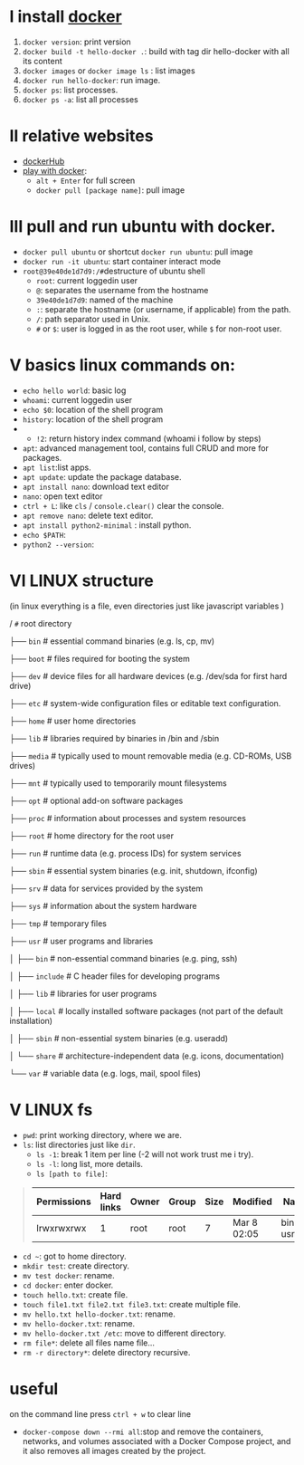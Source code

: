 # I install [docker](https://www.docker.com/) 
1. `docker version`: print version
2. `docker build -t hello-docker .`: build with tag dir hello-docker with all its content
3. `docker images` or `docker image ls` : list images
4. `docker run hello-docker`: run image.
5. `docker ps`: list processes.
6. `docker ps -a`: list all processes

# II relative websites
- [dockerHub](https://hub.docker.com/)
- [play with docker](https://labs.play-with-docker.com/):
  - `alt + Enter` for full screen
  - `docker pull [package name]`: pull image

# III pull and run ubuntu with docker.
- `docker pull ubuntu` or shortcut `docker run ubuntu`: pull image
- `docker run -it ubuntu`: start container interact mode
- `root@39e40de1d7d9:/#`destructure of ubuntu shell    
    - `root`: current loggedin user
    - `@`: separates the username from the hostname 
    - `39e40de1d7d9`: named of the machine
    - `:`:  separate the hostname (or username, if applicable) from the path.
    - `/`:  path separator used in Unix.
    - `#` or `$`: user is logged in as the root user, while `$` for non-root user.


# V basics linux commands on:
- `echo hello world`: basic log
- `whoami`: current loggedin user
- `echo $0`: location of the shell program
- `history`: location of the shell program
-    - `!2`: return history index command (whoami i follow by steps)
- `apt`: advanced management tool, contains full CRUD and more for packages.
- `apt list`:list apps.
- `apt update`: update the package database.
- `apt install nano`: download text editor
- `nano`: open text editor
- `ctrl + L`: like `cls` / `console.clear()` clear the console.
- `apt remove nano`: delete text editor.
- `apt install python2-minimal` : install python.
- `echo $PATH`: 
- `python2 --version`: 


# VI LINUX structure     
(in linux everything is a file, even directories just like javascript variables )

/ `#` root directory

├── `bin`          # essential command binaries (e.g. ls, cp, mv)

├── `boot`         # files required for booting the system

├── `dev`          # device files for all hardware devices (e.g. /dev/sda for first hard drive)

├── `etc`          # system-wide configuration files or editable text configuration.

├── `home`         # user home directories

├── `lib`          # libraries required by binaries in /bin and /sbin

├── `media`        # typically used to mount removable media (e.g. CD-ROMs, USB drives)

├── `mnt`          # typically used to temporarily mount filesystems

├── `opt`          # optional add-on software packages

├── `proc`         # information about processes and system resources

├── `root`         # home directory for the root user

├── `run`          # runtime data (e.g. process IDs) for system services

├── `sbin`         # essential system binaries (e.g. init, shutdown, ifconfig)

├── `srv`          # data for services provided by the system

├── `sys`          # information about the system hardware

├── `tmp`          # temporary files

├── `usr`          # user programs and libraries

│   ├── `bin`      # non-essential command binaries (e.g. ping, ssh)

│   ├── `include`  # C header files for developing programs

│   ├── `lib`      # libraries for user programs

│   ├── `local`    # locally installed software packages (not part of the default installation)

│   ├── `sbin`     # non-essential system binaries (e.g. useradd)

│   └── `share`    # architecture-independent data (e.g. icons, documentation)

└── `var`          # variable data (e.g. logs, mail, spool files)



# V LINUX fs

- `pwd`: print working directory, where we are.
- `ls`: list directories just like `dir`.
  - `ls -1`: break 1 item per line (-2 will not work trust me i try).
  - `ls -l`: long list, more details.   
  - `ls [path to file]`:    
>    | Permissions | Hard links | Owner | Group | Size | Modified    | Name           |
>    | ----------- | ---------- | ----- | ----- | ---- | ----------- | -------------- |
>    | lrwxrwxrwx  | 1          | root  | root  | 7    | Mar 8 02:05 | bin -> usr/bin |
- `cd ~`: got to home directory.     
- `mkdir test`: create directory.     
- `mv test docker`: rename.     
- `cd docker`: enter docker.     
- `touch hello.txt`: create file.     
- `touch file1.txt file2.txt file3.txt`: create multiple file.     
- `mv hello.txt hello-docker.txt`: rename.     
- `mv hello-docker.txt`: rename.     
- `mv hello-docker.txt /etc`: move to different directory.     
- `rm file*`: delete all files name file...     
- `rm -r directory*`: delete directory recursive.     

# useful
on the command line press `ctrl + w` to clear line
- `docker-compose down --rmi all`:stop and remove the containers, networks, and volumes associated with a Docker Compose project, and it also removes all images created by the project.
